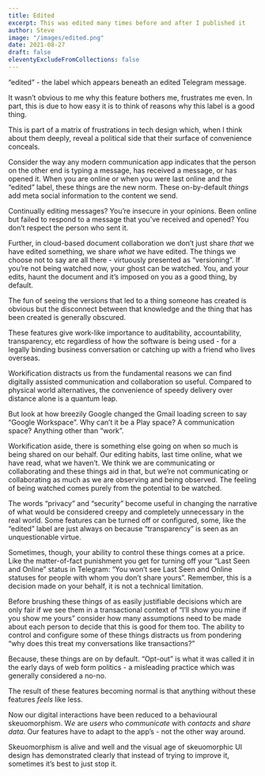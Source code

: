```yaml
---
title: Edited
excerpt: This was edited many times before and after I published it
author: Steve
image: "/images/edited.png"
date: 2021-08-27
draft: false
eleventyExcludeFromCollections: false
---
```

“edited” - the label which appears beneath an edited Telegram message.

It wasn’t obvious to me why this feature bothers me, frustrates me even. In part, this is due to how easy it is to think of reasons why this label is a good thing. 

This is part of a matrix of frustrations in tech design which, when I think about them deeply, reveal a political side that their surface of convenience conceals.

Consider the way any modern communication app indicates that the person on the other end is typing a message, has received a message, or has opened it. When you are online or when you were last online and the “edited” label, these things are the new norm. These on-by-default *things* add meta social information to the content we send.

Continually editing messages? You’re insecure in your opinions. Been online but failed to respond to a message that you’ve received and opened? You don’t respect the person who sent it.

Further, in cloud-based document collaboration we don’t just share *that* we have edited something, we share *what* we have edited. The things we choose not to say are all there - virtuously presented as “versioning”. If you’re not being watched now, your ghost can be watched. You, and your edits, haunt the document and it’s imposed on you as a good thing, by default.

The fun of seeing the versions that led to a thing someone has created is obvious but the disconnect between that knowledge and the thing that has been created is generally obscured.

These features give work-like importance to auditability, accountability, transparency, etc regardless of how the software is being used - for a legally binding business conversation or catching up with a friend who lives overseas.

Workification distracts us from the fundamental reasons we can find digitally assisted communication and collaboration so useful. Compared to physical world alternatives, the convenience of speedy delivery over distance alone is a quantum leap.

But look at how breezily Google changed the Gmail loading screen to say “Google Workspace”. Why can’t it be a Play space? A communication space? Anything other than “work”.

Workification aside, there is something else going on when so much is being shared on our behalf. Our editing habits, last time online, what we have read, what we haven’t. We think we are communicating or collaborating and these things aid in that, but we’re not communicating or collaborating as much as we are observing and being observed. The feeling of being watched comes purely from the potential to be watched.

The words “privacy” and “security” become useful in changing the narrative of what would be considered creepy and completely unnecessary in the real world. Some features can be turned off or configured, some, like the “edited” label are just always on because “transparency” is seen as an unquestionable virtue.

Sometimes, though, your ability to control these things comes at a price. Like the matter-of-fact punishment you get for turning off your “Last Seen and Online” status in Telegram: “You won’t see Last Seen and Online statuses for people with whom you don’t share yours”. Remember, this is a decision made on your behalf, it is not a technical limitation.

Before brushing these things of as easily justifiable decisions which are only fair if we see them in a transactional context of “I’ll show you mine if you show me yours” consider how many assumptions need to be made about each person to decide that this is good for them too. The ability to control and configure some of these things distracts us from pondering “why does this treat my conversations like transactions?”

Because, these things are on by default. “Opt-out” is what it was called it in the early days of web form politics - a misleading practice which was generally considered a no-no.

The result of these features becoming normal is that anything without these features *feels* like less. 

Now our digital interactions have been reduced to a behavioural skeuomorphism. W*e* are *users* who *communicate* with *contacts* and *share* *data*. Our features have to adapt to the app’s - not the other way around.

Skeuomorphism is alive and well and the visual age of skeuomorphic UI design has demonstrated clearly that instead of trying to improve it, sometimes it’s best to just stop it.